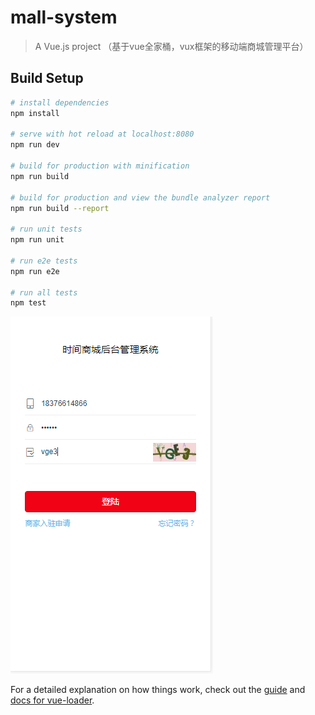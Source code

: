 # mall-system

> A Vue.js project
（基于vue全家桶，vux框架的移动端商城管理平台）
## Build Setup

``` bash
# install dependencies
npm install

# serve with hot reload at localhost:8080
npm run dev

# build for production with minification
npm run build

# build for production and view the bundle analyzer report
npm run build --report

# run unit tests
npm run unit

# run e2e tests
npm run e2e

# run all tests
npm test
```
![登陆](https://raw.githubusercontent.com/VincentOK/mobile_mall_system/lianghc/src/assets/README/A.png)

For a detailed explanation on how things work, check out the [guide](http://vuejs-templates.github.io/webpack/) and [docs for vue-loader](http://vuejs.github.io/vue-loader).
